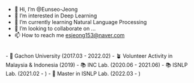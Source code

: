 - 👋 Hi, I’m @Eunseo-Jeong
- 👀 I’m interested in Deep Learning
- 🌱 I’m currently learning Natural Language Processing
- 💞️ I’m looking to collaborate on ...
- 📫 How to reach me esjeong153@naver.com
<br>
- 📝 Gachon University (2017.03 - 2022.02)
- 🪴 Volunteer Activity in Malaysia & Indonesia (2019)
- 📚 INC Lab. (2020.06 - 2021.06)
- 📚 ISNLP Lab. (2021.02 - )
- 📍 Master in ISNLP Lab. (2022.03 - ) 


<!---
Eunseo-Jeong/Eunseo-Jeong is a ✨ special ✨ repository because its `README.md` (this file) appears on your GitHub profile.
You can click the Preview link to take a look at your changes.
--->
